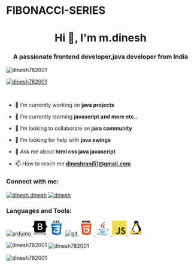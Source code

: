 # FIBONACCI-SERIES<h1 align="center">Hi 👋, I'm m.dinesh</h1>
<h3 align="center">A passionate frontend developer,java developer from India</h3>

<p align="left"> <img src="https://komarev.com/ghpvc/?username=dinesh782001&label=Profile%20views&color=0e75b6&style=flat" alt="dinesh782001" /> </p>

<p align="left"> <a href="https://github.com/ryo-ma/github-profile-trophy"><img src="https://github-profile-trophy.vercel.app/?username=dinesh782001" alt="dinesh782001" /></a> </p>

<p align="left"> <a href="https://twitter.com/" target="blank"><img src="https://img.shields.io/twitter/follow/?logo=twitter&style=for-the-badge" alt="" /></a> </p>

- 🔭 I’m currently working on **java projects**

- 🌱 I’m currently learning **javascript and more etc..**

- 👯 I’m looking to collaborate on **java community**

- 🤝 I’m looking for help with **java swings**

- 💬 Ask me about **html css java javascript**

- 📫 How to reach me **dineshrani51@gmail.com**

<h3 align="left">Connect with me:</h3>
<p align="left">
<a href="https://linkedin.com/in/dinesh dinesh" target="blank"><img align="center" src="https://raw.githubusercontent.com/rahuldkjain/github-profile-readme-generator/master/src/images/icons/Social/linked-in-alt.svg" alt="dinesh dinesh" height="30" width="40" /></a>
<a href="https://stackoverflow.com/users/dinesh" target="blank"><img align="center" src="https://raw.githubusercontent.com/rahuldkjain/github-profile-readme-generator/master/src/images/icons/Social/stack-overflow.svg" alt="dinesh" height="30" width="40" /></a>
</p>

<h3 align="left">Languages and Tools:</h3>
<p align="left"> <a href="https://www.arduino.cc/" target="_blank" rel="noreferrer"> <img src="https://cdn.worldvectorlogo.com/logos/arduino-1.svg" alt="arduino" width="40" height="40"/> </a> <a href="https://getbootstrap.com" target="_blank" rel="noreferrer"> <img src="https://raw.githubusercontent.com/devicons/devicon/master/icons/bootstrap/bootstrap-plain-wordmark.svg" alt="bootstrap" width="40" height="40"/> </a> <a href="https://www.w3schools.com/css/" target="_blank" rel="noreferrer"> <img src="https://raw.githubusercontent.com/devicons/devicon/master/icons/css3/css3-original-wordmark.svg" alt="css3" width="40" height="40"/> </a> <a href="https://git-scm.com/" target="_blank" rel="noreferrer"> <img src="https://www.vectorlogo.zone/logos/git-scm/git-scm-icon.svg" alt="git" width="40" height="40"/> </a> <a href="https://www.w3.org/html/" target="_blank" rel="noreferrer"> <img src="https://raw.githubusercontent.com/devicons/devicon/master/icons/html5/html5-original-wordmark.svg" alt="html5" width="40" height="40"/> </a> <a href="https://www.java.com" target="_blank" rel="noreferrer"> <img src="https://raw.githubusercontent.com/devicons/devicon/master/icons/java/java-original.svg" alt="java" width="40" height="40"/> </a> <a href="https://developer.mozilla.org/en-US/docs/Web/JavaScript" target="_blank" rel="noreferrer"> <img src="https://raw.githubusercontent.com/devicons/devicon/master/icons/javascript/javascript-original.svg" alt="javascript" width="40" height="40"/> </a> <a href="https://www.linux.org/" target="_blank" rel="noreferrer"> <img src="https://raw.githubusercontent.com/devicons/devicon/master/icons/linux/linux-original.svg" alt="linux" width="40" height="40"/> </a> </p>

<p><img align="left" src="https://github-readme-stats.vercel.app/api/top-langs?username=dinesh782001&show_icons=true&locale=en&layout=compact" alt="dinesh782001" /></p>

<p>&nbsp;<img align="center" src="https://github-readme-stats.vercel.app/api?username=dinesh782001&show_icons=true&locale=en" alt="dinesh782001" /></p>

<p><img align="center" src="https://github-readme-streak-stats.herokuapp.com/?user=dinesh782001&" alt="dinesh782001" /></p>
